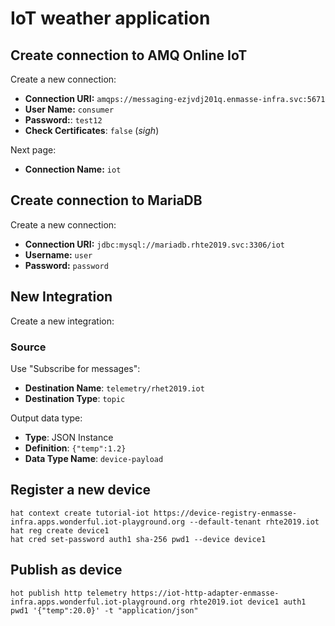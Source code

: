 # IoT weather application

## Create connection to AMQ Online IoT

Create a new connection:

* **Connection URI:** `amqps://messaging-ezjvdj201q.enmasse-infra.svc:5671`
* **User Name:** `consumer`
* **Password:**: `test12`
* **Check Certificates**: `false` (*sigh*)

Next page:

* **Connection Name:** `iot`

## Create connection to MariaDB

Create a new connection:

* **Connection URI:** `jdbc:mysql://mariadb.rhte2019.svc:3306/iot`
* **Username:** `user`
* **Password:** `password`

## New Integration

Create a new integration:

### Source

Use "Subscribe for messages":

* **Destination Name**: `telemetry/rhet2019.iot`
* **Destination Type**: `topic`

Output data type:

* **Type**: JSON Instance
* **Definition**: `{"temp":1.2}`
* **Data Type Name**: `device-payload`

## Register a new device

    hat context create tutorial-iot https://device-registry-enmasse-infra.apps.wonderful.iot-playground.org --default-tenant rhte2019.iot
    hat reg create device1
    hat cred set-password auth1 sha-256 pwd1 --device device1

## Publish as device

    hot publish http telemetry https://iot-http-adapter-enmasse-infra.apps.wonderful.iot-playground.org rhte2019.iot device1 auth1 pwd1 '{"temp":20.0}' -t "application/json"

